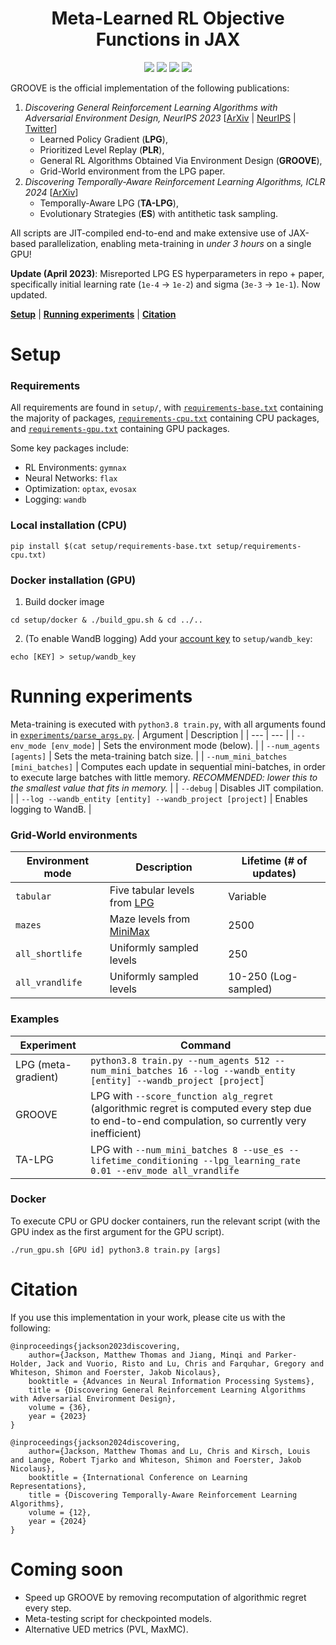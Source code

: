 <h1 align="center">Meta-Learned RL Objective Functions in JAX</h1>

<p align="center">
    <a href= "https://arxiv.org/abs/2310.02782">
        <img src="https://img.shields.io/badge/arXiv-2310.02782-b31b1b.svg" /></a>
    <a href= "https://arxiv.org/abs/2402.05828">
        <img src="https://img.shields.io/badge/arXiv-2402.05828-b31b1b.svg" /></a>
    <a href= "https://github.com/psf/black">
        <img src="https://img.shields.io/badge/code%20style-black-000000.svg" /></a>
    <a href= "https://github.com/EmptyJackson/groove/blob/main/LICENSE">
        <img src="https://img.shields.io/badge/license-Apache2.0-blue.svg" /></a>
</p>

GROOVE is the official implementation of the following publications:
1. *Discovering General Reinforcement Learning Algorithms with Adversarial Environment Design, NeurIPS 2023* [[ArXiv](https://arxiv.org/abs/2310.02782) | [NeurIPS](https://neurips.cc/virtual/2023/poster/70658) | [Twitter](https://twitter.com/JacksonMattT/status/1709955868467626058)]
   * Learned Policy Gradient (**LPG**),
   * Prioritized Level Replay (**PLR**),
   * General RL Algorithms Obtained Via Environment Design (**GROOVE**),
   * Grid-World environment from the LPG paper.
2. *Discovering Temporally-Aware Reinforcement Learning Algorithms, ICLR 2024* [[ArXiv](https://arxiv.org/abs/2402.05828)]
   * Temporally-Aware LPG (**TA-LPG**),
   * Evolutionary Strategies (**ES**) with antithetic task sampling.

All scripts are JIT-compiled end-to-end and make extensive use of JAX-based parallelization, enabling meta-training in *under 3 hours* on a single GPU!

**Update (April 2023)**: Misreported LPG ES hyperparameters in repo + paper, specifically initial learning rate (`1e-4` -> `1e-2`) and sigma (`3e-3` -> `1e-1`). Now updated.

[**Setup**](#setup) | [**Running experiments**](#running-experiments) | [**Citation**](#citation)

# Setup

### Requirements

All requirements are found in `setup/`, with [`requirements-base.txt`](https://github.com/EmptyJackson/groove/blob/main/setup/requirements-base.txt) containing the majority of packages, [`requirements-cpu.txt`](https://github.com/EmptyJackson/groove/blob/main/setup/requirements-cpu.txt) containing CPU packages, and [`requirements-gpu.txt`](https://github.com/EmptyJackson/groove/blob/main/setup/requirements-gpu.txt) containing GPU packages.

Some key packages include:
* RL Environments: `gymnax`
* Neural Networks: `flax`
* Optimization: `optax`, `evosax`
* Logging: `wandb`

### Local installation (CPU)
```
pip install $(cat setup/requirements-base.txt setup/requirements-cpu.txt)
```

### Docker installation (GPU)
1. Build docker image
```
cd setup/docker & ./build_gpu.sh & cd ../..
```

2. (To enable WandB logging) Add your [account key](https://wandb.ai/authorize) to `setup/wandb_key`:
```
echo [KEY] > setup/wandb_key
```

# Running experiments
Meta-training is executed with `python3.8 train.py`, with all arguments found in [`experiments/parse_args.py`](https://github.com/EmptyJackson/groove/blob/main/experiments/parse_args.py).
| Argument | Description |
| --- | --- |
| `--env_mode [env_mode]` | Sets the environment mode (below). |
| `--num_agents [agents]` | Sets the meta-training batch size. |
| `--num_mini_batches [mini_batches]` | Computes each update in sequential mini-batches, in order to execute large batches with little memory. *RECOMMENDED: lower this to the smallest value that fits in memory.* |
| `--debug` | Disables JIT compilation. |
| `--log --wandb_entity [entity] --wandb_project [project]` | Enables logging to WandB. |


### Grid-World environments

| Environment mode | Description | Lifetime (# of updates) |
| --- | --- | --- |
|`tabular`|Five tabular levels from [LPG](https://arxiv.org/abs/2007.08794)|Variable|
|`mazes`|Maze levels from [MiniMax](https://github.com/facebookresearch/minimax)|2500|
|`all_shortlife`|Uniformly sampled levels|250|
|`all_vrandlife`|Uniformly sampled levels|10-250 (Log-sampled)|


### Examples
| Experiment | Command |
| --- | --- |
| LPG (meta-gradient) | `python3.8 train.py --num_agents 512 --num_mini_batches 16 --log --wandb_entity [entity] --wandb_project [project]` |
| GROOVE | LPG with `--score_function alg_regret` (algorithmic regret is computed every step due to end-to-end compulation, so currently very inefficient) |
| TA-LPG | LPG with `--num_mini_batches 8 --use_es --lifetime_conditioning --lpg_learning_rate 0.01 --env_mode all_vrandlife` |


### Docker
To execute CPU or GPU docker containers, run the relevant script (with the GPU index as the first argument for the GPU script).
```
./run_gpu.sh [GPU id] python3.8 train.py [args]
```

# Citation
If you use this implementation in your work, please cite us with the following:
```
@inproceedings{jackson2023discovering,
    author={Jackson, Matthew Thomas and Jiang, Minqi and Parker-Holder, Jack and Vuorio, Risto and Lu, Chris and Farquhar, Gregory and Whiteson, Shimon and Foerster, Jakob Nicolaus},
    booktitle = {Advances in Neural Information Processing Systems},
    title = {Discovering General Reinforcement Learning Algorithms with Adversarial Environment Design},
    volume = {36},
    year = {2023}
}
```
```
@inproceedings{jackson2024discovering,
    author={Jackson, Matthew Thomas and Lu, Chris and Kirsch, Louis and Lange, Robert Tjarko and Whiteson, Shimon and Foerster, Jakob Nicolaus},
    booktitle = {International Conference on Learning Representations},
    title = {Discovering Temporally-Aware Reinforcement Learning Algorithms},
    volume = {12},
    year = {2024}
}
```

# Coming soon

* Speed up GROOVE by removing recomputation of algorithmic regret every step.
* Meta-testing script for checkpointed models.
* Alternative UED metrics (PVL, MaxMC).
